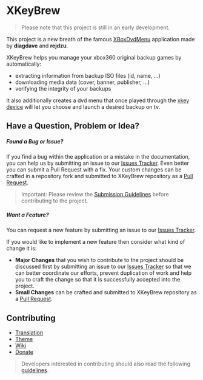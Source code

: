 [github]: https://github.com/Badisi/xkeybrew
[issues]: https://github.com/Badisi/xkeybrew/issues
[pulls]: https://github.com/Badisi/xkeybrew/pulls
[xboxdvdmenu]: https://code.google.com/p/xkey-brew/
[xk3y]: http://xk3y.com/

XKeyBrew
=========

> Please note that this project is still in an early development.

This project is a new breath of the famous [XBoxDvdMenu](xboxdvdmenu) application made by **diagdave** and **rejdzu**.

XKeyBrew helps you manage your xbox360 original backup games by automatically:  

* extracting information from backup ISO files (id, name, ...)
* downloading media data (cover, banner, publisher, ...)
* verifying the integrity of your backups

It also additionally creates a dvd menu that once played through the [xkey device](xk3y) will let you choose and launch a desired backup on tv.

## <a name="reports">Have a Question, Problem or Idea?</a>

##### Found a Bug or Issue?

If you find a bug within the application or a mistake in the documentation, you can help us by
submitting an issue to our [Issues Tracker][issues]. Even better you can submit a Pull Request
with a fix. Your custom changes can be crafted in a repository fork and submitted to XKeyBrew repository 
as a [Pull Request](pulls).

> Important: Please review the [Submission Guidelines](submit) before contributing to the project.

##### Want a Feature?

You can request a new feature by submitting an issue to our [Issues Tracker][issues].

If you would like to implement a new feature then consider what kind of change it is:

* **Major Changes** that you wish to contribute to the project should be discussed first by
submitting an issue to our [Issues Tracker][issues] so that we can better coordinate our efforts,
prevent duplication of work and help you to craft the change so that it is successfully accepted
into the project.
* **Small Changes** can be crafted and submitted to XKeyBrew repository as a [Pull Request](pulls).


## <a name="contributing">Contributing</a>

- [Translation](docs/guides/CONTRIBUTING.md#translation)
- [Theme](docs/guides/CONTRIBUTING.md#theme)
- [Wiki](docs/guides/CONTRIBUTING.md#wiki)
- [Donate](docs/guides/CONTRIBUTING.md#donate)

> Developers interested in contributing should also read the following [guidelines](docs/guides/CODING.md).
